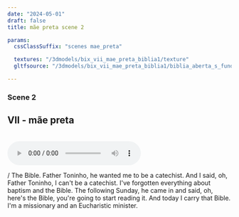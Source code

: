 ```yaml
---
date: "2024-05-01"
draft: false
title: mãe preta scene 2

params:
  cssClassSuffix: "scenes mae_preta"

  textures: "/3dmodels/bix_vii_mae_preta_biblia1/texture"
  gltfsource: "/3dmodels/bix_vii_mae_preta_biblia1/biblia_aberta_s_fundo.gltf"

---
```

### Scene 2
## VII - mãe preta
<canvas id="c"></canvas>
<br>
<audio controls class="">
<source src="audio/_Nice-igreja.mp3"> type="audio/mpeg">Your browser does not support the audio element.
</audio>
<br>
<p>/ The Bible.  Father Toninho, he wanted me to be a catechist. And I said, oh, Father Toninho, I can't be a catechist. I've forgotten everything about baptism and the Bible. The following Sunday, he came in and said, oh, here's the Bible, you're going to start reading it. And today I carry that Bible. I'm a missionary and an Eucharistic minister.</p>
